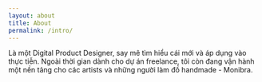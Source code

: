 ```yaml
---
layout: about
title: About
permalink: /intro/
---
```


Là một Digital Product Designer, say mê tìm hiểu cái mới và áp dụng vào thực tiễn. 
Ngoài thời gian dành cho dự án freelance, tôi còn đang vận hành một nền tảng cho các artists và những người làm đồ handmade - Monibra. 